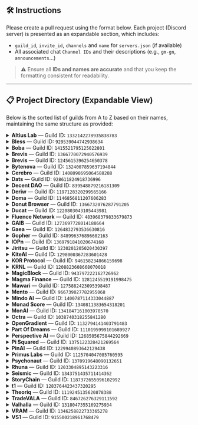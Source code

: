 ## 🛠️ Instructions

Please create a pull request using the format below. Each project (Discord server) is presented as an expandable section, which includes:

- `guild_id`, `invite_id`, `channels` and `name` for `servers.json` (if available)
- All associated chat `Channel IDs` and their descriptions (e.g., `gm-gn`, `announcements`...)

> ⚠️ Ensure all **IDs and names are accurate** and that you keep the formatting consistent for readability.

---

## 📋 Project Directory (Expandable View)

Below is the sorted list of guilds from A to Z based on their names, maintaining the same structure as provided:

<details>

<summary><strong>Altius Lab</strong> — Guild ID: <code>1332142278935838783</code></summary>

- **Invite ID**: `altiuslabs`
- **Channels**:
  - `1338161270763032621`: `general`
  - `1338161352316948582`: `gm`

</details>

<details>

<summary><strong>Bless</strong> — Guild ID: <code>929539044742938634</code></summary>

- **Invite ID**: _(none)_
- **Channels**:
  - `929539047716687945`: `general`
  - `1207768224570286202`: `bm-bn`
  - `1316413119266033704`: `!rank`

</details>

<details>

<summary><strong>Boba</strong> — Guild ID: <code>1415521795125022801</code></summary>

- **Invite ID**: `tradeonboba`
- **Channels**:
  - `1415521796081319979`: `general`
  - `1415521796081319978`: `gm`

</details>

<details>

<summary><strong>Brevis</strong> — Guild ID: <code>1366770072940576939</code></summary>

- **Invite ID**: `bMc3mNbZbR`
- **Channels**:
  - `1368120841312669703`: `general`
  - `1368122147477655552`: `gd1ck`

</details>

<details>

<summary><strong>Brevis</strong> — Guild ID: <code>1245615396254650378</code></summary>

- **Invite ID**: `QTRkjKdZ6A`
- **Channels**:
  - `1245615396254650381`: `general`
  - `1306263938463436813`: `gm-gn`

</details>

<details>

<summary><strong>Bytenova</strong> — Guild ID: <code>1324007859637194844</code></summary>

- **Invite ID**: `dnDNRrUGNm`
- **Channels**:
  - `1324007860140773478`: `general`

</details>

<details>

<summary><strong>Cerebro</strong> — Guild ID: <code>1408098695064588288</code></summary>

- **Invite ID**: `RN93k9UWbP`
- **Channels**:
  - `1408098696314355815`: `general`

</details>

<details>

<summary><strong>Dats</strong> — Guild ID: <code>928611824918736996</code></summary>

- **Invite ID**: _(none)_
- **Channels**:
  - `928611824918736999` — `general`
  - `1093090945693667388` — `gm-gn`

</details>

<details>

<summary><strong>Decent DAO</strong> — Guild ID: <code>839548879216181309</code></summary>

- **Invite ID**: _(none)_
- **Channels**:
  - `933817788877918238` — `general`
  - `1362155056064889052` — `shill`

</details>

<details>

<summary><strong>Deriw</strong> — Guild ID: <code>1197128320299565166</code></summary>

- **Invite ID**: `deriwfinance`
- **Channels**:
  - `1197128320299565169`: `general`
  - `1253576696301490198`: `gm`

</details>

<details>

<summary><strong>Doma</strong> — Guild ID: <code>1146856811207606283</code></summary>

- **Invite ID**: `doma`
- **Channels**:
  - `1147172686632583269`: `general`
  - `1377276310576959559`: `gm`

</details>

<details>

<summary><strong>Donut Browser</strong> — Guild ID: <code>1366732076287791205</code></summary>

- **Invite ID**: `ydxgrVnbwB`
- **Channels**:
  - `1366732078296862881`: `general`
  - `1366732078296862882`: `gm-gn`

</details>

<details>

<summary><strong>Ducat</strong> — Guild ID: <code>1220803043105443981</code></summary>

- **Invite ID**: `rNf4HKbWv6`
- **Channels**:
  - `1250872069487460534`: `general`
  - `1374381748523372574`: `gm-gn`

</details>

<details>

<summary><strong>Fluence Network</strong> — Guild ID: <code>483968379833679873</code></summary>

- **Invite ID**: `EFHYR6nZrD`
- **Channels**:
  - `483968379833679877`: `general`
  - `946007217407148062`: `gm`

</details>

<details>

<summary><strong>GAIB</strong> — Guild ID: <code>1273697728014188664</code></summary>

- **Invite ID**: _(none)_
- **Channels**:
  - `1273697728542675048`: `general`
  - `1273697728542675053`: `gaibm`

</details>

<details>

<summary><strong>Gaea</strong> — Guild ID: <code>1264832793536630816</code></summary>

- **Invite ID**: `aigaea`
- **Channels**:
  - `1265194052572414036`: `general`
  - `1281109757310275755`: `gm`
  - `1303533168825077843`: `!rank`

</details>

<details>

<summary><strong>Gopher</strong> — Guild ID: <code>848996376896602163</code></summary>

- **Invite ID**: \`\`
- **Channels**:
  - `906256283068403732`: `general`
  - `955422634403844157`: `gm-gn`
  - `1217114388373311640`: `goai`

</details>

<details>

<summary><strong>IOPn</strong> — Guild ID: <code>1369791841020674168</code></summary>

- **Invite ID**: `iopn`
- **Channels**:
  - `1369794163851264020`: `general`

</details>

<details>

<summary><strong>Jiritsu</strong> — Guild ID: <code>1230201205020430397</code></summary>

- **Invite ID**: `ARA5PvyWU7`
- **Channels**:
  - `1230213097730347071`: `general`
  - `1260190285204557824`: `jm-jn`
  - `1264453281283969036`: `/rank`

</details>

<details>

<summary><strong>KiteAI</strong> — Guild ID: <code>1298000367283601428</code></summary>

- **Invite ID**: _(none)_
- **Channels**:
  - `1298000367283601428`: `general`
  - `1301941112021188628`: `gkite`
  - `1337332808200224789`: `!rank`
  - `1361243582094250124`: `gg`

</details>

<details>

<summary><strong>KOR Protocol</strong> — Guild ID: <code>946158234866159698</code></summary>

- **Invite ID**: `KegQHYvMmw`
- **Channels**:
  - `959531869693681685`: `general`
  - `1260538908089913384`: `!rank`
  - `1260539361892630589`: `gm`
  - `1334585829435379722`: `king`

</details>

<details>

<summary><strong>KRNL</strong> — Guild ID: <code>1208823608668070018</code></summary>

- **Invite ID**: \`\`
- **Channels**:
  - `1208823608668070018`: `general`
  - `1274109329250717876`: `km-kn`
  - `1316513605746692286`: `!rank`

</details>

<details>

<summary><strong>MagicBlock</strong> — Guild ID: <code>943797222162726962</code></summary>

- **Invite ID**: _(none)_
- **Channels**:
  - `1094710494880866454`: `general`
  - `1021340411022819328`: `gmagic`

</details>

<details>

<summary><strong>Magma Finance</strong> — Guild ID: <code>1281245519191998475</code></summary>

- **Invite ID**: `gxT4N6TsnY`
- **Channels**:
  - `1281245521775951915`: `general`
  - `1281245521775951914`: `gm-gn`

</details>

<details>

<summary><strong>Mawari</strong> — Guild ID: <code>1275882423095398487</code></summary>

- **Invite ID**: `mawari`
- **Channels**:
  - `1275882423619551309`: `general`
  - `1275882423619551312`: `gm`
  - `1275882423619551310`: `!rank`
  - `1346177614674530406`: `off-topic`

</details>

<details>

<summary><strong>Mento</strong> — Guild ID: <code>966739027782955068</code></summary>

- **Invite ID**: `4H64dBNE`
- **Channels**:
  - `966739028256907368`: `general`
  - `1428444035550417039`: `gm-gn`

</details>

<details>

<summary><strong>Mindo AI</strong> — Guild ID: <code>1400787114333044887</code></summary>

- **Invite ID**: \`\`
- **Channels**:
  - `1400848157436280943`: `general`
  - `1400848194287439973`: `gmindo`
  - `1410190513524441120`: `!rank`

</details>

<details>

<summary><strong>Monad Score</strong> — Guild ID: <code>1340811383654318201</code></summary>

- **Invite ID**: _(none)_
- **Channels**:
  - `1341725898680045599`: `general`
  - `1356628424504119366`: `gscore-gmonad`

</details>

<details>

<summary><strong>MonAI</strong> — Guild ID: <code>1341847161003970570</code></summary>

- **Invite ID**: _(none)_
- **Channels**:
  - `1341852911784820766`: `general`
  - `1341853232116273283`: `gm-gn`
  - `1341997045862502420`: `!rank`

</details>

<details>

<summary><strong>Octra</strong> — Guild ID: <code>1038740318255841280</code></summary>

- **Invite ID**: `octra`
- **Channels**:
  - `1038740318729818212`: `general`
  - `1286862060394778739`: `gm`

</details>

<details>

<summary><strong>OpenGradient</strong> — Guild ID: <code>1132794141403791483</code></summary>

- **Invite ID**: _(none)_
- **Channels**:
  - `1137965713143894137`: `general`
  - `1313064716821856278`: `!rank`
  - `1387834964745388052`: `gquant`

</details>

<details>

<summary><strong>Part Of Dreams</strong> — Guild ID: <code>1110195999101689927</code></summary>

- **Invite ID**: **None**
- **Channels**:
  - `1110195999638552730`: `general`
  - `1344752947963236422`: `!rank`
  - `1344753252255662151`: `gm`

</details>

<details>

<summary><strong>Perspective AI</strong> — Guild ID: <code>1268505675844292669</code></summary>

- **Invite ID**: `uk5KCRujuP`
- **Channels**:
  - `1275804539399831600`: `general`
  - `1360016346217320508`: `gm`
  - `1372869321558200340`: `!rank`

</details>

<details>

<summary><strong>Pi Squared</strong> — Guild ID: <code>1375122328421269564</code></summary>

- **Invite ID**: `NdBJBZMz4e`
- **Channels**:
  - `1375135533801406597`: `general`
  - `1409867858581917707`: `gm`

</details>

<details>

<summary><strong>PinAI</strong> — Guild ID: <code>1229940893642129438</code></summary>

- **Invite ID**: `pinai`
- **Channels**:
  - `1359998147065286776`: `general`
  - `1360124010762866829`: `gpin`
  - `1364620323219181829`: `halo`

</details>

<details>

<summary><strong>Primus Labs</strong> — Guild ID: <code>1125704047085760595</code></summary>

- **Invite ID**: **None**
- **Channels**:
  - `1282630694576717885`: `general`
  - `1257875620365471830`: `gm`

</details>

<details>

<summary><strong>Psychonaut</strong> — Guild ID: <code>1370919648090132651</code></summary>

- **Invite ID**: `PsyProtocol`
- **Channels**:
  - `1371373665215578132`: `general`

</details>

<details>

<summary><strong>Rhuna</strong> — Guild ID: <code>1203304895143223316</code></summary>

- **Invite ID**: `6BQsQC8p2u`
- **Channels**:
  - `1203304898695921686`: `general`
  - `1414216169287716875`: `gm`
  - `1423055283390775347`: `!rank`

</details>

<details>

<summary><strong>Seismic</strong> — Guild ID: <code>1343751435711414362</code></summary>

- **Invite ID**: `seismic`
- **Channels**:
  - `1343751437087150113`: `general`

</details>

<details>

<summary><strong>StoryChain</strong> — Guild ID: <code>1187372655096102992</code></summary>

- **Invite ID**: _(none)_
- **Channels**:
  - `1187372655607816345`: `general`
  - `1213247980849864744`: `gm-gn`

</details>

<details>

<summary><strong>t1</strong> — Guild ID: <code>1283764423437320295</code></summary>

- **Invite ID**: `qVEUA6jmGZ`
- **Channels**:
  - `1283764423974064159`: `general`
  - `1283788061661986919`: `gm`

</details>

<details>

<summary><strong>Theoriq</strong> — Guild ID: <code>1119245135620878388</code></summary>

- **Invite ID**: _(none)_
- **Channels**:
  - `1119245136224854079`: `general`
  - `1263530192886829056`: `gtm`
  - `1275499046210895984`: `!rank`

</details>

<details>

<summary><strong>TradeVALA</strong> — Guild ID: <code>846726276329111592</code></summary>

- **Invite ID**: _(none)_
- **Channels**:
  - `1276815179299946566` — `gm-gn`

</details>

<details>

<summary><strong>Valhalla</strong> — Guild ID: <code>1318047355169275934</code></summary>

- **Invite ID**: **None**
- **Channels**:
  - `1318036319779164191`: `general`
  - `1318047355169275934`: `gm`

</details>

<details>

<summary><strong>VRAM</strong> — Guild ID: <code>1346258822733365278</code></summary>

- **Invite ID**: `G3rvmPmztp`
- **Channels**:
  - `1346258823354126338`: `general`
  - `1347919432885866577`: `gvram`
  - `1358270169067032586`: `!rank`

</details>

<details>

<summary><strong>VS1</strong> — Guild ID: <code>915500218961768479</code></summary>

- **Invite ID**: _(none)_
- **Channels**:
  - `915500218961768483`: `main-chat`
  - `1328419797599387788`: `!rank`
  - `1336077489411194932`: `gm-gn`
  - `1336092237922177125`: `suggestion`

</details>
